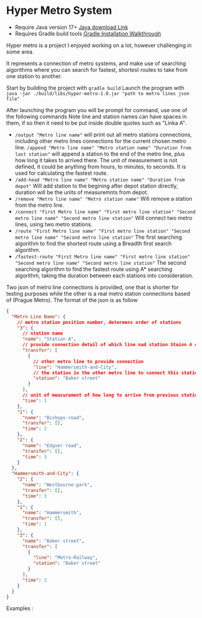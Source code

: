 # Hyper Metro System

- Require Java version 17+ <a href="https://www.oracle.com/de/java/technologies/downloads/">Java download Link</a>
- Requires Gradle build tools <a href="https://gradle.org/install/">Gradle Installation Walkthrough</a>

Hyper metro is a project I enjoyed working on a lot, however challenging in some area.

It represents a connection of metro systems, and make use of searching algorithms where you can search for fastest, shortest routes to take from one station to another.

Start by building the project with `gradle build`
Launch the program with `java -jar ./build/libs/hyper-metro-1.0.jar "path to metro lines json file"`

After launching the program you will be prompt for command, use one of the following commands
Note line and station names can have spaces in them, if so then it need to be put inside double quotes such as "Linka A".
- `/output "Metro line name"` will print out all metro stations connections, including other metro lines connections for the current chosen metro line.
`/append "Metro line name" "Metro station name" "Duration from last station"` will append a station to the end of the metro line, plus how long it takes to arrived there.
The unit of measurement is not defined, it could be anything from hours, to minutes, to seconds. It is used for calculating the fastest route.
- `/add-head "Metro line name" "Metro station name" "Duration from depot"` Will add station to the begining after depot station directly, duration will be the units of measuremnts from depot.
- `/remove "Metro line name" "Metro station name"` Will remove a station from the metro line.
- `/connect "First Metro line name" "First metro line station" "Second metro line name" "Second metro line station"` Will connect two metro lines, using two metro stations.
- `/route "First Metro line name" "First metro line station" "Second metro line name" "Second metro line station"` The first searching algorithm to find the shortest route using a Breadth first search algorithm.
- `/fastest-route "First Metro line name" "First metro line station" "Second metro line name" "Second metro line station"` The second searching algorithm to find the fastest route using A* searching algorithm, taking the duration between each stations into consideration.

Two json of metro line connections is provided, one that is shorter for testing purposes while the other is a real metro station connections based of (Prague Metro).
The format of the json is as follow
```json lines
{
  "Metro Line Name": {
    // metro station position number, determens order of stations
    "3": {
      // station name
      "name": "Station A",
      // provide connection detail of which line nad station Staion A connects to as transfer station
      "transfer": [
        {
          // other metro line to provide connection
          "line": "Hammersmith-and-City",
          // the station in the other metro line to connect this station on
          "station": "Baker street"
        }
      ],
      // unit of measurement of how long to arrive from previous station.
      "time": 1
    },
    "1": {
      "name": "Bishops-road",
      "transfer": [],
      "time": 2
    },
    "2": {
      "name": "Edgver road",
      "transfer": [],
      "time": 3
    }
  },
  "Hammersmith-and-City": {
    "2": {
      "name": "Westbourne-park",
      "transfer": [],
      "time": 3
    },
    "1": {
      "name": "Hammersmith",
      "transfer": [],
      "time": 1
    },
    "3": {
      "name": "Baker street",
      "transfer": [
        {
          "line": "Metro-Railway",
          "station": "Baker street"
        }
      ],
      "time": 3
    }
  }
}
```
Examples : 
